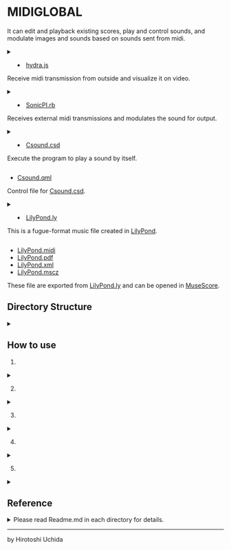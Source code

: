 # MIDIGLOBAL

It can edit and playback existing scores, play and control sounds, and modulate images and sounds based on sounds sent from midi.

<details>
<summary>

* [hydra.js](https://uchida16104.github.io/SYNTHEGRATION/MIDIGLOBAL/Receive/hydra.js)

Receive midi transmission from outside and visualize it on video.

</summary>

![](https://uchida16104.github.io/SYNTHEGRATION//MIDIGLOBAL/ScreenCapture/hydra.png)

</details>
<details>
<summary>

* [SonicPI.rb](https://uchida16104.github.io/SYNTHEGRATION/MIDIGLOBAL/Receive/SonicPI.rb)

Receives external midi transmissions and modulates the sound for output.

</summary>

![](https://uchida16104.github.io/SYNTHEGRATION//MIDIGLOBAL/ScreenCapture/SonicPI.png)

</details>
<details>
<summary>

* [Csound.csd](https://uchida16104.github.io/SYNTHEGRATION/MIDIGLOBAL/Receive/Csound.csd)

Execute the program to play a sound by itself.

</summary>

![](https://uchida16104.github.io/SYNTHEGRATION//MIDIGLOBAL/ScreenCapture/Csound.png)

</details>

* [Csound.qml](https://uchida16104.github.io/SYNTHEGRATION/MIDIGLOBAL/Receive/Csound.qml)

Control file for [Csound.csd](https://uchida16104.github.io/SYNTHEGRATION/MIDIGLOBAL/Receive/Csound.csd).

<details>
<summary>

* [LilyPond.ly](https://uchida16104.github.io/SYNTHEGRATION/MIDIGLOBAL/Input/LilyPond.ly)

This is a fugue-format music file created in [LilyPond](https://lilypond.org/).

</summary>

![](https://uchida16104.github.io/SYNTHEGRATION//MIDIGLOBAL/ScreenCapture/LilyPond.png)

</details>

* [LilyPond.midi](https://uchida16104.github.io/SYNTHEGRATION/MIDIGLOBAL/Input/LilyPond.midi)
* [LilyPond.pdf](https://uchida16104.github.io/SYNTHEGRATION/MIDIGLOBAL/Output/LilyPond.pdf)
* [LilyPond.xml](https://uchida16104.github.io/SYNTHEGRATION/MIDIGLOBAL/Output/LilyPond.xml)
* [LilyPond.mscz](https://uchida16104.github.io/SYNTHEGRATION/MIDIGLOBAL/Output/LilyPond.mscz)

These file are exported from [LilyPond.ly](https://uchida16104.github.io/SYNTHEGRATION/MIDIGLOBAL/Input/LilyPond.ly) and can be opened in [MuseScore](https://musescore.org/).

## Directory Structure

<details>
<summary>  
</summary>

```
MIDIGLOBAL
|-- Input
|   |-- LilyPond.ly
|   |-- LilyPond.midi
|   |-- LilyPond.pdf
|-- Output
|   |-- LilyPond.mscz
|   |-- LilyPond.pdf
|   |-- LilyPond.xml
|-- Readme.md
|-- Receive
|   |-- Csound.csd
|   |-- Csound.qml
|   |-- SonicPI.rb
|   |-- hydra.js
|-- ScreenCapture
    |-- Csound.png
    |-- LilyPond.png
    |-- SonicPI.png
    |-- hydra.png

5 directories, 15 files
```

</details>

## How to use
1. 

<details>
<summary>  
</summary>
It's recommended to be installed
    
* [LilyPond](https://lilypond.org/download.html)
* [Frescobaldi](https://www.frescobaldi.org/download)
* [Csound](https://csound.com/download.html)
* [Sonic PI](https://sonic-pi.net/)
* [C](https://releases.llvm.org/download.html)
* [Ruby](https://www.ruby-lang.org/downloads/)

</details>

2.

<details>
<summary>  
</summary>

* Open Frescobaldi application and run [LilyPong.ly](https://uchida16104.github.io/SYNTHEGRATION/MIDIGLOBAL/Input/LilyPond.ly) after editing the file.
* You can export any file, and play or edit other music applications (ex. [MuseScore](https://musescore.org/)). 
* Click x button and close the application and files if you want to stop.

</details>
  
3.

<details>
<summary>  
</summary>

* Open [Csound.csd](https://uchida16104.github.io/SYNTHEGRATION/MIDIGLOBAL/Receive/Csound.csd) on CsoundQt or Other applications.
* Edit the content and run the file.
* In the case that you want to control the file, run [Csound.qml](https://uchida16104.github.io/SYNTHEGRATION/MIDIGLOBAL/Receive/Csound.qml) in addition.
* Click x button and close the application
and files if you want to stop.

</details>

4.

<details>
<summary>  
</summary>

* Open files or applications capable of sending MIDI notes (ex. [SuperCollider.sc](https://uchida16104.github.io/SYNTHEGRATION/PDCollider/Send/SuperCollider.sc)).
* Open [hydra](https://hydra.ojack.xyz) in your browser.
* Open and run [hydra.js](https://uchida16104.github.io/SYNTHEGRATION/MIDIGLOBAL/Receive/hydra.js) on [hydra](https://hydra.ojack.xyz).
* Click x button on your browser tab and [SuperCollider](https://supercollider.github.io/) if you want to stop.

</details>

5.

<details>
<summary>  
</summary>

* Open files or applications capable of
sending MIDI notes (ex. [SuperCollider.sc](https://uchida16104.github.io/SYNTHEGRATION/PDCollider/Send/SuperCollider.sc)).
* Open and run [SonicPI.rb](https://uchida16104.github.io/SYNTHEGRATION/MIDIGLOBAL/Receive/SonicPI.rb) on [Sonic PI](https://sonic-pi.net/).
* Click x button on each applications if you want to stop.

</details>

## Reference

<details>
<summary>  
Please read Readme.md in each directory for details.
</summary>
    
| Detail | GitHub | GitHub Pages |
| :--- | :--- | :--- |
| SYNTHEGRATION | [LINK](https://github.com/Uchida16104/SYNTHEGRATION/tree/main/Readme.md) | [LINK](https://uchida16104.github.io/SYNTHEGRATION/) |
| MIDIGLOBAL | [LINK](https://github.com/Uchida16104/SYNTHEGRATION/tree/main/MIDIGLOBAL/Readme.md) | [LINK](https://uchida16104.github.io/SYNTHEGRATION/MIDIGLOBAL) |
| PDCollider | [LINK](https://github.com/Uchida16104/SYNTHEGRATION/tree/main/PDCollider/Readme.md) | [LINK](https://uchida16104.github.io/SYNTHEGRATION/PDCollider) |
| SonicProcessing | [LINK](https://github.com/Uchida16104/SYNTHEGRATION/tree/main/SonicProcessing/Readme.md) | [LINK](https://uchida16104.github.io/SYNTHEGRATION/SonicProcessing) |
| oscIanniX | [LINK](https://github.com/Uchida16104/SYNTHEGRATION/tree/main/oscIanniX/Readme.md) | [LINK](https://uchida16104.github.io/SYNTHEGRATION/oscIanniX) |

</details>

---

by Hirotoshi Uchida
